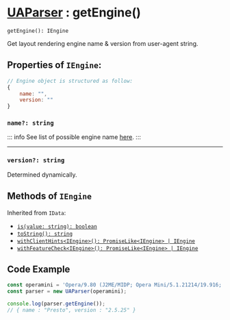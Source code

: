 # [UAParser](/api/main/overview) : getEngine()

`getEngine(): IEngine`

Get layout rendering engine name & version from user-agent string.

## Properties of `IEngine`:

```js
// Engine object is structured as follow:
{ 
    name: "", 
    version: ""
}
```

### `name?: string`

::: info
See list of possible engine name [here](/info/engine/name).
:::

---
### `version?: string`

Determined dynamically.

## Methods of `IEngine`

Inherited from `IData`:

- [`is(value: string): boolean`](/api/main/idata/is)
- [`toString(): string`](/api/main/idata/to-string)
- [`withClientHints<IEngine>(): PromiseLike<IEngine> | IEngine`](/api/main/idata/with-client-hints)
- [`withFeatureCheck<IEngine>(): PromiseLike<IEngine> | IEngine`](/api/main/idata/with-feature-check)

## Code Example

```js
const operamini = 'Opera/9.80 (J2ME/MIDP; Opera Mini/5.1.21214/19.916; U; en) Presto/2.5.25'
const parser = new UAParser(operamini);

console.log(parser.getEngine());
// { name : "Presto", version : "2.5.25" }
```